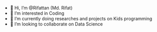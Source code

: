 - 👋 Hi, I’m @Rifattan (Md. Rifat)
- 👀 I’m interested in Coding
- 🌱 I’m currently doing researches and projects on Kids programming
- 💞️ I’m looking to collaborate on Data Science


